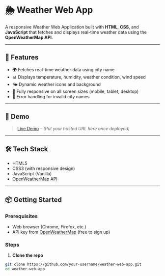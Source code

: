 # 🌦️ Weather Web App

A responsive Weather Web Application built with **HTML**, **CSS**, and **JavaScript** that fetches and displays real-time weather data using the **OpenWeatherMap API**.

---

## 📌 Features

- 🌍 Fetches real-time weather data using city name
- 📊 Displays temperature, humidity, weather condition, wind speed
- 🌤 Dynamic weather icons and background
- 📱 Fully responsive on all screen sizes (mobile, tablet, desktop)
- 🔄 Error handling for invalid city names

---

## 🚀 Demo

> [Live Demo](#) – *(Put your hosted URL here once deployed)*

---

## 🛠️ Tech Stack

- HTML5
- CSS3 (with responsive design)
- JavaScript (Vanilla)
- [OpenWeatherMap API](https://openweathermap.org/api)

---

## 📦 Getting Started

### Prerequisites

- Web browser (Chrome, Firefox, etc.)
- API key from [OpenWeatherMap](https://home.openweathermap.org/api_keys) (free to sign up)

### Steps

1. **Clone the repo**

```bash
git clone https://github.com/your-username/weather-web-app.git
cd weather-web-app
